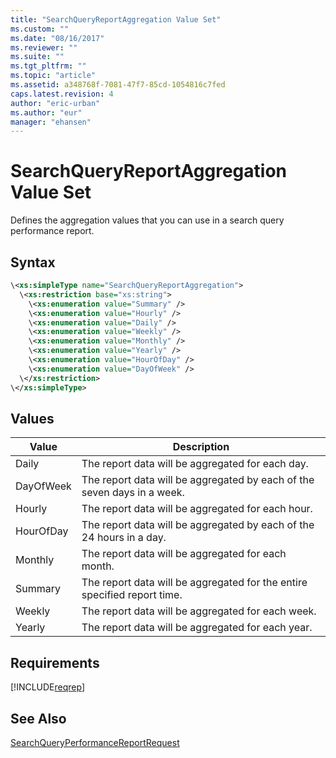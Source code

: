 ```yaml
---
title: "SearchQueryReportAggregation Value Set"
ms.custom: ""
ms.date: "08/16/2017"
ms.reviewer: ""
ms.suite: ""
ms.tgt_pltfrm: ""
ms.topic: "article"
ms.assetid: a348768f-7081-47f7-85cd-1054816c7fed
caps.latest.revision: 4
author: "eric-urban"
ms.author: "eur"
manager: "ehansen"
---
```

# SearchQueryReportAggregation Value Set
Defines the aggregation values that you can use in a search query performance report.

## Syntax

```xml
\<xs:simpleType name="SearchQueryReportAggregation">
  \<xs:restriction base="xs:string">
    \<xs:enumeration value="Summary" />
    \<xs:enumeration value="Hourly" />
    \<xs:enumeration value="Daily" />
    \<xs:enumeration value="Weekly" />
    \<xs:enumeration value="Monthly" />
    \<xs:enumeration value="Yearly" />
    \<xs:enumeration value="HourOfDay" />
    \<xs:enumeration value="DayOfWeek" />
  \</xs:restriction>
\</xs:simpleType>
```

## Values

|Value|Description|
|---------|---------------|
|Daily|The report data will be aggregated for each day.|
|DayOfWeek|The report data will be aggregated by each of the seven days in a week.|
|Hourly|The report data will be aggregated for each hour.|
|HourOfDay|The report data will be aggregated by each of the 24 hours in a day.|
|Monthly|The report data will be aggregated for each month.|
|Summary|The report data will be aggregated for the entire specified report time.|
|Weekly|The report data will be aggregated for each week.|
|Yearly|The report data will be aggregated for each year.|

## Requirements
[!INCLUDE[reqrep](../reporting-api/includes/reqrep.md)]
## See Also
[SearchQueryPerformanceReportRequest](../reporting-api/searchqueryperformancereportrequest-data-object.md)

